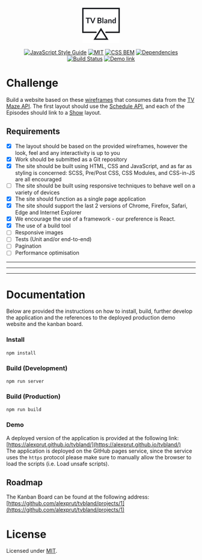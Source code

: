 <div align="center">
<img src="https://github.com/alexprut/tvbland/raw/master/src/img/tvbland-logo.png" width="100" height="auto"/>

[![JavaScript Style Guide](https://img.shields.io/badge/code_style-standard-brightgreen.svg)](https://standardjs.com)
[![MIT](https://img.shields.io/dub/l/vibe-d.svg?style=flat-square)](https://github.com/alexprut/tvbland/blob/master/LICENSE)
[![CSS BEM](https://img.shields.io/badge/css-bem-blue.svg?style=flat-square)](https://en.bem.info/)
[![Dependencies](https://david-dm.org/alexprut/tvbland.svg?style=flat-square)](https://david-dm.org/alexprut/tvbland)
[![Build Status](http://img.shields.io/travis/alexprut/tvbland/master.svg)](https://travis-ci.org/alexprut/tvbland)
[![Demo link](https://img.shields.io/badge/demo-online-orange.svg?style=flat-square)](https://alexprut.github.io/tvbland/)
</div>

# Challenge
Build a website based on these [wireframes](./wireframes) that
consumes data from the [TV Maze API](https://www.tvmaze.com/api).
The first layout should use the [Schedule API](https://www.tvmaze.com/api#schedule),
and each of the Episodes should link to a [Show](https://www.tvmaze.com/api#shows) layout.

## Requirements
- [x] The layout should be based on the provided wireframes, however the look, feel and any interactivity is up to you
- [x] Work should be submitted as a Git repository
- [x] The site should be built using HTML, CSS and JavaScript, and as far as styling is concerned: SCSS, Pre/Post CSS,
CSS Modules, and CSS-in-JS are all encouraged
- [ ] The site should be built using responsive techniques to behave well on a variety of devices
- [x] The site should function as a single page application
- [x] The site should support the last 2 versions of Chrome, Firefox, Safari, Edge and Internet Explorer
- [x] We encourage the use of a framework - our preference is React.
- [x] The use of a build tool
- [ ] Responsive images
- [ ] Tests (Unit and/or end-to-end)
- [ ] Pagination
- [ ] Performance optimisation

---
---
---

# Documentation
Below are provided the instructions on how to install, build, further develop the application and the references to
the deployed production demo website and the kanban board.

### Install
```
npm install
```

### Build (Development)
```
npm run server
```

### Build (Production)
```
npm run build
```

### Demo
A deployed version of the application is provided at the following link: [https://alexprut.github.io/tvbland/](https://alexprut.github.io/tvbland/)  
The application is deployed on the GitHub pages service, since the service uses the `https` protocol please make sure to manually
allow the browser to load the scripts (i.e. Load unsafe scripts).

## Roadmap
The Kanban Board can be found at the following address: [https://github.com/alexprut/tvbland/projects/1](https://github.com/alexprut/tvbland/projects/1)

License
=======
Licensed under [MIT](https://github.com/alexprut/tvbland/blob/master/LICENSE).
